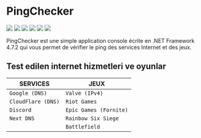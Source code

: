 # PingChecker
![](https://img.shields.io/github/license/C4LOX/CSharp-Ping-Check.svg)
![](https://img.shields.io/github/forks/C4LOX/CSharp-Ping-Check.svg)
![](https://img.shields.io/github/issues/C4LOX/CSharp-Ping-Check.svg)
![](https://img.shields.io/github/issues-pr/C4LOX/CSharp-Ping-Check.svg)
![](https://img.shields.io/github/stars/C4LOX/CSharp-Ping-Check.svg)
![](https://img.shields.io/github/watchers/C4LOX/CSharp-Ping-Check.svg)
<br/>
<p>PingChecker est une simple application console écrite en .NET Framework 4.7.2 qui vous permet de vérifier le ping des services Internet et des jeux.</p>

## Test edilen internet hizmetleri ve oyunlar
|SERVICES|JEUX|
|-|-|
| `Google (DNS)`|`Valve (IPv4)`|
|`CloudFlare (DNS)`|`Riot Games`|
| `Discord`|`Epic Games (Fornite)`|
|`Next DNS`|`Rainbow Six Siege`|
||`Battlefield`|